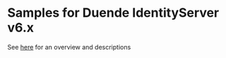 # Samples for Duende IdentityServer v6.x

See [here](https://docs.duendesoftware.com/identityserver/samples) for an overview and descriptions
